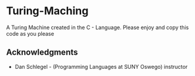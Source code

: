 # Turing-Maching
A Turing Machine created in the C - Language. Please enjoy and copy this code as you please

## Acknowledgments

* Dan Schlegel - (Programming Languages at SUNY Oswego) instructor
